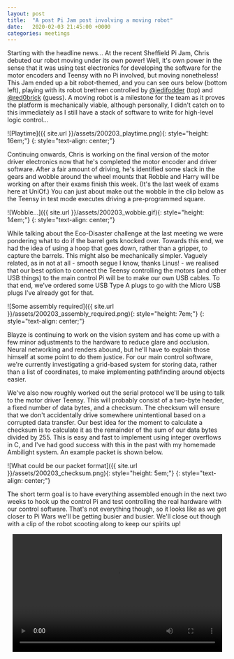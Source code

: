 ```yaml
---
layout: post
title:  "A post Pi Jam post involving a moving robot"
date:   2020-02-03 21:45:00 +0000
categories: meetings
---
```


Starting with the headline news... At the recent Sheffield Pi Jam, Chris debuted our robot moving under its own power! Well, it's own power in the sense that it was using test electronics for developing the software for the motor encoders and Teensy with no Pi involved, but moving nonetheless! This Jam ended up a bit robot-themed, and you can see ours below (bottom left), playing with its robot brethren controlled by [@jedifodder](https://twitter.com/jedifodder) (top) and [@red0brick](https://twitter.com/red0brick) (guess). A moving robot is a milestone for the team as it proves the platform is mechanically viable, although personally, I didn't catch on to this immediately as I still have a stack of software to write for high-level logic control...

![Playtime]({{ site.url }}/assets/200203_playtime.png){: style="height: 16em;"}
{: style="text-align: center;"}

Continuing onwards, Chris is working on the final version of the motor driver electronics now that he's completed the motor encoder and driver software. After a fair amount of driving, he's identified some slack in the gears and wobble around the wheel mounts that Robbie and Harry will be working on after their exams finish this week. (It's the last week of exams here at UniOf.) You can just about make out the wobble in the clip below as the Teensy in test mode executes driving a pre-programmed square.

![Wobble...]({{ site.url }}/assets/200203_wobbie.gif){: style="height: 14em;"}
{: style="text-align: center;"}

While talking about the Eco-Disaster challenge at the last meeting we were pondering what to do if the barrel gets knocked over. Towards this end, we had the idea of using a hoop that goes down, rather than a gripper, to capture the barrels. This might also be mechanically simpler. Vaguely related, as in not at all - smooth segue I know, thanks Linus! - we realised that our best option to connect the Teensy controlling the motors (and other USB things) to the main control Pi will be to make our own USB cables. To that end, we've ordered some USB Type A plugs to go with the Micro USB plugs I've already got for that.

![Some assembly required]({{ site.url }}/assets/200203_assembly_required.png){: style="height: 7em;"}
{: style="text-align: center;"}

Blayze is continuing to work on the vision system and has come up with a few minor adjustments to the hardware to reduce glare and occlusion. Neural networking and renders abound, but he'll have to explain those himself at some point to do them justice. For our main control software, we're currently investigating a grid-based system for storing data, rather than a list of coordinates, to make implementing pathfinding around objects easier.

We've also now roughly worked out the serial protocol we'll be using to talk to the motor driver Teensy. This will probably consist of a two-byte header, a fixed number of data bytes, and a checksum. The checksum will ensure that we don't accidentally drive somewhere unintentional based on a corrupted data transfer. Our best idea for the moment to calculate a checksum is to calculate it as the remainder of the sum of our data bytes divided by 255. This is easy and fast to implement using integer overflows in C, and I've had good success with this in the past with my homemade Ambilight system. An example packet is shown below.

![What could be our packet format]({{ site.url }}/assets/200203_checksum.png){: style="height: 5em;"}
{: style="text-align: center;"}

The short term goal is to have everything assembled enough in the next two weeks to hook up the control Pi and test controlling the real hardware with our control software. That's not everything though, so it looks like as we get closer to Pi Wars we'll be getting busier and busier. We'll close out though with a clip of the robot scooting along to keep our spirits up!

<video height="640" width="360" style="margin-left: auto; margin-right: auto; width: 480px; height: 270px; display: block; border: solid 1px white; margin-top: 5px; margin-bottom: 5px" controls>
  <source type="video/mp4" src="{{ site.baseurl }}/assets/200203_scooch.mp4">
  <source type="video/webm" src="{{ site.baseurl }}/assets/200203_scooch.webm">
  <source type="video/ogg" src="{{ site.baseurl }}/assets/200203_scooch.ogv">
</video>

